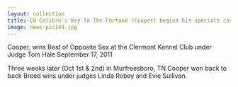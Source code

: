 ```yaml
---
layout: collection
title: CH Calibre's Key To The Fortune (Cooper) begins his specials career!
image: news-pic144.jpg
---
```


Cooper, wins Best of Opposite Sex at the Clermont Kennel Club under Judge Tom Hale September 17, 2011

Three weeks later (Oct 1st & 2nd) in Murfreesboro, TN Cooper won back to back Breed wins under judges Linda Robey
and Evie Sullivan.
